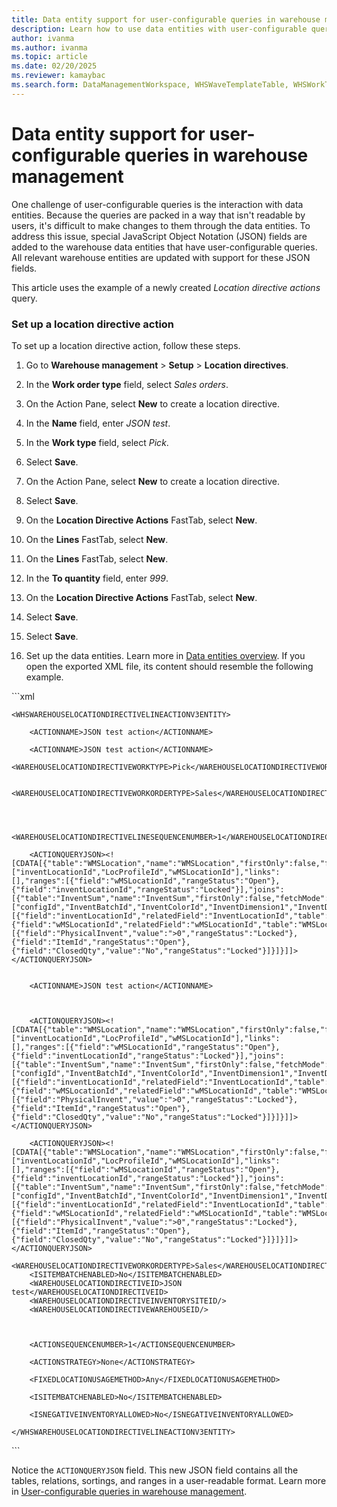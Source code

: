 ```yaml
---
title: Data entity support for user-configurable queries in warehouse management
description: Learn how to use data entities with user-configurable queries in warehouse management.
author: ivanma
ms.author: ivanma
ms.topic: article
ms.date: 02/20/2025
ms.reviewer: kamaybac
ms.search.form: DataManagementWorkspace, WHSWaveTemplateTable, WHSWorkTemplateTable, WHSLocDirTable, WHSLaborStandards, WHSDocumentRouting, WHSWaveLabelTemplate, WHSWaveLabelLayout, WHSLabelLayoutDataSource, WHSContainerLabelRouting, WHSWaveFilterTable, WHSRFMenuItem, WHSClusterProfile, WHSLoadBuildTemplate, WHSCrossDockingTemplate, WHSContainerizationTable, WHSReplenishmentTemplates, WHSSlotTemplate, WHSOutboundSortTemplate, WHSCycleCountPlan, WHSCycleCountThreshold, WHSShipConsolidationPolicy, WHSShipConsolidationTemplate
---
```


# Data entity support for user-configurable queries in warehouse management

One challenge of user-configurable queries is the interaction with data entities. Because the queries are packed in a way that isn't readable by users, it's difficult to make changes to them through the data entities. To address this issue, special JavaScript Object Notation (JSON) fields are added to the warehouse data entities that have user-configurable queries. All relevant warehouse entities are updated with support for these JSON fields.



This article uses the example of a newly created *Location directive actions* query.

### Set up a location directive action

To set up a location directive action, follow these steps.

1. Go to **Warehouse management** \> **Setup** \> **Location directives**.
1. In the **Work order type** field, select *Sales orders*.
1. On the Action Pane, select **New** to create a location directive.
1. In the **Name** field, enter *JSON test*.
1. In the **Work type** field, select *Pick*.
1. Select **Save**.

1. On the Action Pane, select **New** to create a location directive.
1. Select **Save**.
1. On the **Location Directive Actions** FastTab, select **New**.
1. On the **Lines** FastTab, select **New**.
1. On the **Lines** FastTab, select **New**.
1. In the **To quantity** field, enter *999*.
1. On the **Location Directive Actions** FastTab, select **New**.
1. Select **Save**.
1. Select **Save**.
1. Set up the data entities. Learn more in [Data entities overview](../../fin-ops-core/dev-itpro/data-entities/data-entities.md).
If you open the exported XML file, its content should resemble the following example.
<Document>
```xml
<?xml version="1.0" encoding="utf-8"?>
<Document>
    <WHSWAREHOUSELOCATIONDIRECTIVELINEACTIONV3ENTITY>
        <ACTIONNAME>JSON test action</ACTIONNAME>
        <ACTIONNAME>JSON test action</ACTIONNAME>
        <WAREHOUSELOCATIONDIRECTIVEWORKTYPE>Pick</WAREHOUSELOCATIONDIRECTIVEWORKTYPE>
        <WAREHOUSELOCATIONDIRECTIVEWORKORDERTYPE>Sales</WAREHOUSELOCATIONDIRECTIVEWORKORDERTYPE>


        <WAREHOUSELOCATIONDIRECTIVELINESEQUENCENUMBER>1</WAREHOUSELOCATIONDIRECTIVELINESEQUENCENUMBER>
        <ACTIONQUERYJSON><![CDATA[{"table":"WMSLocation","name":"WMSLocation","firstOnly":false,"fetchMode":1,"type":"InnerJoin","fields":["inventLocationId","LocProfileId","wMSLocationId"],"links":[],"ranges":[{"field":"wMSLocationId","rangeStatus":"Open"},{"field":"inventLocationId","rangeStatus":"Locked"}],"joins":[{"table":"InventSum","name":"InventSum","firstOnly":false,"fetchMode":0,"type":"InnerJoin","fields":["configId","InventBatchId","InventColorId","InventDimension1","InventDimension10","InventDimension11","InventDimension12","InventDimension2","InventDimension3","InventDimension4","InventDimension5","InventDimension6","InventDimension7","InventDimension8","InventDimension9","InventDimId","InventGtdId_RU","InventLocationId","InventOwnerId_RU","InventProfileId_RU","InventSerialId","InventSiteId","InventSizeId","InventStatusId","InventStyleId","InventVersionId","ItemId","LicensePlateId","PhysicalInvent","wMSLocationId","wMSPalletId"],"links":[{"field":"inventLocationId","relatedField":"InventLocationId","table":"WMSLocation","relatedTable":"InventSum","joinRelation":""},{"field":"wMSLocationId","relatedField":"wMSLocationId","table":"WMSLocation","relatedTable":"InventSum","joinRelation":""}],"ranges":[{"field":"PhysicalInvent","value":">0","rangeStatus":"Locked"},{"field":"ItemId","rangeStatus":"Open"},{"field":"ClosedQty","value":"No","rangeStatus":"Locked"}]}]}]]></ACTIONQUERYJSON>

        <ACTIONNAME>JSON test action</ACTIONNAME>



        <ACTIONQUERYJSON><![CDATA[{"table":"WMSLocation","name":"WMSLocation","firstOnly":false,"fetchMode":1,"type":"InnerJoin","fields":["inventLocationId","LocProfileId","wMSLocationId"],"links":[],"ranges":[{"field":"wMSLocationId","rangeStatus":"Open"},{"field":"inventLocationId","rangeStatus":"Locked"}],"joins":[{"table":"InventSum","name":"InventSum","firstOnly":false,"fetchMode":0,"type":"InnerJoin","fields":["configId","InventBatchId","InventColorId","InventDimension1","InventDimension10","InventDimension11","InventDimension12","InventDimension2","InventDimension3","InventDimension4","InventDimension5","InventDimension6","InventDimension7","InventDimension8","InventDimension9","InventDimId","InventGtdId_RU","InventLocationId","InventOwnerId_RU","InventProfileId_RU","InventSerialId","InventSiteId","InventSizeId","InventStatusId","InventStyleId","InventVersionId","ItemId","LicensePlateId","PhysicalInvent","wMSLocationId","wMSPalletId"],"links":[{"field":"inventLocationId","relatedField":"InventLocationId","table":"WMSLocation","relatedTable":"InventSum","joinRelation":""},{"field":"wMSLocationId","relatedField":"wMSLocationId","table":"WMSLocation","relatedTable":"InventSum","joinRelation":""}],"ranges":[{"field":"PhysicalInvent","value":">0","rangeStatus":"Locked"},{"field":"ItemId","rangeStatus":"Open"},{"field":"ClosedQty","value":"No","rangeStatus":"Locked"}]}]}]]></ACTIONQUERYJSON>

        <ACTIONQUERYJSON><![CDATA[{"table":"WMSLocation","name":"WMSLocation","firstOnly":false,"fetchMode":1,"type":"InnerJoin","fields":["inventLocationId","LocProfileId","wMSLocationId"],"links":[],"ranges":[{"field":"wMSLocationId","rangeStatus":"Open"},{"field":"inventLocationId","rangeStatus":"Locked"}],"joins":[{"table":"InventSum","name":"InventSum","firstOnly":false,"fetchMode":0,"type":"InnerJoin","fields":["configId","InventBatchId","InventColorId","InventDimension1","InventDimension10","InventDimension11","InventDimension12","InventDimension2","InventDimension3","InventDimension4","InventDimension5","InventDimension6","InventDimension7","InventDimension8","InventDimension9","InventDimId","InventGtdId_RU","InventLocationId","InventOwnerId_RU","InventProfileId_RU","InventSerialId","InventSiteId","InventSizeId","InventStatusId","InventStyleId","InventVersionId","ItemId","LicensePlateId","PhysicalInvent","wMSLocationId","wMSPalletId"],"links":[{"field":"inventLocationId","relatedField":"InventLocationId","table":"WMSLocation","relatedTable":"InventSum","joinRelation":""},{"field":"wMSLocationId","relatedField":"wMSLocationId","table":"WMSLocation","relatedTable":"InventSum","joinRelation":""}],"ranges":[{"field":"PhysicalInvent","value":">0","rangeStatus":"Locked"},{"field":"ItemId","rangeStatus":"Open"},{"field":"ClosedQty","value":"No","rangeStatus":"Locked"}]}]}]]></ACTIONQUERYJSON>
        <WAREHOUSELOCATIONDIRECTIVEWORKORDERTYPE>Sales</WAREHOUSELOCATIONDIRECTIVEWORKORDERTYPE>
        <ISITEMBATCHENABLED>No</ISITEMBATCHENABLED>
        <WAREHOUSELOCATIONDIRECTIVEID>JSON test</WAREHOUSELOCATIONDIRECTIVEID>
        <WAREHOUSELOCATIONDIRECTIVEINVENTORYSITEID/>
        <WAREHOUSELOCATIONDIRECTIVEWAREHOUSEID/>



        <ACTIONSEQUENCENUMBER>1</ACTIONSEQUENCENUMBER>

        <ACTIONSTRATEGY>None</ACTIONSTRATEGY>

        <FIXEDLOCATIONUSAGEMETHOD>Any</FIXEDLOCATIONUSAGEMETHOD>

        <ISITEMBATCHENABLED>No</ISITEMBATCHENABLED>

        <ISNEGATIVEINVENTORYALLOWED>No</ISNEGATIVEINVENTORYALLOWED>

    </WHSWAREHOUSELOCATIONDIRECTIVELINEACTIONV3ENTITY>

</Document>
```

Notice the `ACTIONQUERYJSON` field. This new JSON field contains all the tables, relations, sortings, and ranges in a user-readable format. Learn more in [User-configurable queries in warehouse management](user-configurable-queries-in-warehouse-management.md).

